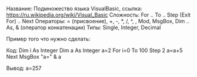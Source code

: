 Название: Подмножество языка VisualBasic, ссылка: https://ru.wikipedia.org/wiki/Visual_Basic
Сложность: For .. To .. Step (Exit For) .. Next
Операторы: = (присвоение), +, -, *, /, ^, \, Mod, MsgBox, Dim .. As, & (оператор конкатенации)
Типы: Single, Integer, Decimal

Пример того что нужно сделать:


Код:
Dim i As Integer
Dim a As Integer
a=2
For i=0 To 100 Step 2
a=a+5
Next
MsgBox "a=" & a

Вывод:
a=257